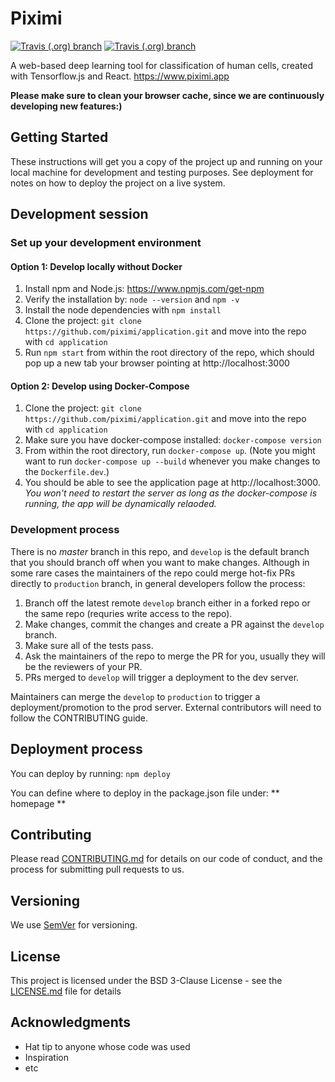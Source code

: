 # Piximi

[![Travis (.org) branch](https://img.shields.io/travis/piximi/application/develop.svg?label=Develop%20Build%20on%20Travis%20CI%20&style=flat-square&logo=Travis)](https://travis-ci.org/piximi/application)
[![Travis (.org) branch](https://img.shields.io/travis/piximi/application/production.svg?label=Production%20Build%20on%20Travis%20CI%20&style=flat-square&logo=Travis)](https://travis-ci.org/piximi/application)

A web-based deep learning tool for classification of human cells, created with Tensorflow.js and React.
https://www.piximi.app

**Please make sure to clean your browser cache, since we are continuously developing new features:)**

## Getting Started

These instructions will get you a copy of the project up and running on your local machine for development and testing purposes. See deployment for notes on how to deploy the project on a live system.

## Development session

### Set up your development environment

#### Option 1: Develop locally without Docker
1. Install npm and Node.js: https://www.npmjs.com/get-npm
2. Verify the installation by: `node --version` and `npm -v`
3. Install the node dependencies with `npm install`
4. Clone the project: `git clone https://github.com/piximi/application.git` and move into the repo with `cd application`
5. Run `npm start` from within the root directory of the repo, which should pop up a new tab your browser pointing at http://localhost:3000

#### Option 2: Develop using Docker-Compose
1. Clone the project: `git clone https://github.com/piximi/application.git` and move into the repo with `cd application`
2. Make sure you have docker-compose installed: `docker-compose version`
3. From within the root directory, run `docker-compose up`. (Note you might want to run `docker-compose up --build` whenever you make changes to the `Dockerfile.dev`.)
4. You should be able to see the application page at http://localhost:3000. _You won't need to restart the server as long as the docker-compose is running, the app will be dynamically relaoded._

### Development process

There is no _master_ branch in this repo, and `develop` is the default branch that you should branch off when you want to make changes. Although in some rare cases the maintainers of the repo could merge hot-fix PRs directly to `production` branch,
in general developers follow the process:

1. Branch off the latest remote `develop` branch either in a forked repo or the same repo (requries write access to the repo).
2. Make changes, commit the changes and create a PR against the `develop` branch.
3. Make sure all of the tests pass.
4. Ask the maintainers of the repo to merge the PR for you, usually they will be the reviewers of your PR.
5. PRs merged to `develop` will trigger a deployment to the dev server.

Maintainers can merge the `develop` to `production` to trigger a deployment/promotion to the prod server. External contributors will need to follow the CONTRIBUTING guide.

## Deployment process

You can deploy by running: ``` npm deploy ```

You can define where to deploy in the package.json file under: ** homepage **

## Contributing

Please read [CONTRIBUTING.md](https://github.com/piximi/application/blob/develop/CONTRIBUTING.md) for details on our code of conduct, and the process for submitting pull requests to us.

## Versioning

We use [SemVer](http://semver.org/) for versioning.

## License

This project is licensed under the BSD 3-Clause License - see the [LICENSE.md](LICENSE) file for details

## Acknowledgments

* Hat tip to anyone whose code was used
* Inspiration
* etc
